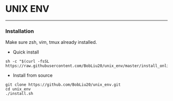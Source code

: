 # UNIX ENV
----

### Installation
Make sure zsh, vim, tmux already installed.   

- Quick install   
```
sh -c "$(curl -fsSL https://raw.githubusercontent.com/BobLiu20/unix_env/master/install_online.sh)"
```

- Install from source   
```
git clone https://github.com/BobLiu20/unix_env.git
cd unix_env
./install.sh
```
